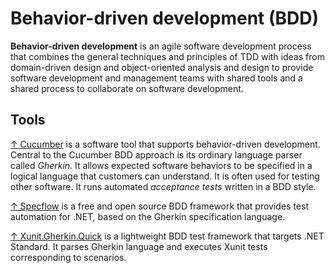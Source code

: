 # Behavior-driven development (BDD)

**Behavior-driven development** is an agile software development process that combines the general techniques and principles of TDD with ideas from domain-driven design and object-oriented analysis and design to provide software development and management teams with shared tools and a shared process to collaborate on software development.

## Tools

[↑ Cucumber](https://github.com/cucumber/cucumber-ruby) is a software tool that supports behavior-driven development. Central to the Cucumber BDD approach is its ordinary language parser called *Gherkin*. It allows expected software behaviors to be specified in a logical language that customers can understand. It is often used for testing other software. It runs automated *acceptance tests* written in a BDD style.

[↑ Specflow](https://specflow.org) is a free and open source BDD framework that provides test automation for .NET, based on the Gherkin specification language.

[↑ Xunit.Gherkin.Quick](https://github.com/ttutisani/Xunit.Gherkin.Quick) is a lightweight BDD test framework that targets .NET Standard. It parses Gherkin language and executes Xunit tests corresponding to scenarios.

